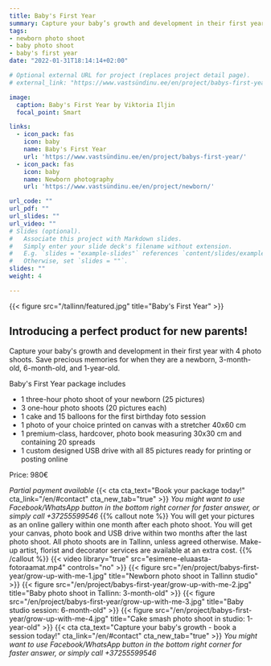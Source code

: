 ```yaml
---
title: Baby's First Year
summary: Capture your baby’s growth and development in their first year with 4 photo shoots. 
tags:
- newborn photo shoot
- baby photo shoot
- baby's first year
date: "2022-01-31T18:14:14+02:00"

# Optional external URL for project (replaces project detail page).
# external_link: "https://www.vastsündinu.ee/en/project/babys-first-year/"

image:
  caption: Baby's First Year by Viktoria Iljin
  focal_point: Smart

links:
  - icon_pack: fas
    icon: baby
    name: Baby's First Year
    url: 'https://www.vastsündinu.ee/en/project/babys-first-year/'
  - icon_pack: fas
    icon: baby
    name: Newborn photography
    url: 'https://www.vastsündinu.ee/en/project/newborn/'

url_code: ""
url_pdf: ""
url_slides: ""
url_video: ""
# Slides (optional).
#   Associate this project with Markdown slides.
#   Simply enter your slide deck's filename without extension.
#   E.g. `slides = "example-slides"` references `content/slides/example-slides.md`.
#   Otherwise, set `slides = ""`.
slides: ""
weight: 4

---
```

{{< figure src="/tallinn/featured.jpg" title="Baby's First Year" >}}
## Introducing a perfect product for new parents!

Capture your baby's growth and development in their first year with 4 photo shoots. Save precious memories for when they are a newborn, 3-month-old, 6-month-old, and 1-year-old.

Baby's First Year package includes

* 1 three-hour photo shoot of your newborn (25 pictures)
* 3 one-hour photo shoots (20 pictures each)
* 1 cake and 15 balloons for the first birthday foto session
* 1 photo of your choice printed on canvas with a stretcher 40x60 cm
* 1 premium-class, hardcover, photo book measuring 30x30 cm and containing 20 spreads
* 1 custom designed USB drive with all 85 pictures ready for printing or posting online

Price: 980€

_Partial payment available_
{{< cta cta_text="Book your package today!" cta_link="/en/#contact" cta_new_tab="true" >}}
_You might want to use Facebook/WhatsApp button in the bottom right corner for faster answer, or simply call +37255599546_
{{% callout note %}}
You will get your pictures as an online gallery within one month after each photo shoot. You will get your canvas, photo book and USB drive within two months after the last photo shoot. All photo shoots are in Tallinn, unless agreed otherwise. Make-up artist, florist and decorator services are available at an extra cost.
{{% /callout %}}
{{< video library="true" src="esimene-eluaasta-fotoraamat.mp4" controls="no" >}}
{{< figure src="/en/project/babys-first-year/grow-up-with-me-1.jpg" title="Newborn photo shoot in Tallinn studio" >}}
{{< figure src="/en/project/babys-first-year/grow-up-with-me-2.jpg" title="Baby photo shoot in Tallinn: 3-month-old" >}}
{{< figure src="/en/project/babys-first-year/grow-up-with-me-3.jpg" title="Baby studio session: 6-month-old" >}}
{{< figure src="/en/project/babys-first-year/grow-up-with-me-4.jpg" title="Cake smash photo shoot in studio: 1-year-old" >}}
{{< cta cta_text="Capture your baby's growth - book a session today!" cta_link="/en/#contact" cta_new_tab="true" >}}
_You might want to use Facebook/WhatsApp button in the bottom right corner for faster answer, or simply call +37255599546_